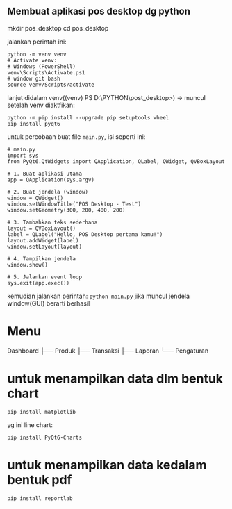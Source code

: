 ## Membuat aplikasi pos desktop dg python

mkdir pos_desktop
cd pos_desktop

jalankan perintah ini: 

```
python -m venv venv
# Activate venv:
# Windows (PowerShell)
venv\Scripts\Activate.ps1
# window git bash
source venv/Scripts/activate
```
lanjut didalam venv((venv) PS D:\PYTHON\post_desktop>) -> muncul setelah venv diaktfikan:

```
python -m pip install --upgrade pip setuptools wheel
pip install pyqt6
```

untuk percobaan buat file `main.py`, isi seperti ini:
```
# main.py
import sys
from PyQt6.QtWidgets import QApplication, QLabel, QWidget, QVBoxLayout

# 1. Buat aplikasi utama
app = QApplication(sys.argv)

# 2. Buat jendela (window)
window = QWidget()
window.setWindowTitle("POS Desktop - Test")
window.setGeometry(300, 200, 400, 200)

# 3. Tambahkan teks sederhana
layout = QVBoxLayout()
label = QLabel("Hello, POS Desktop pertama kamu!")
layout.addWidget(label)
window.setLayout(layout)

# 4. Tampilkan jendela
window.show()

# 5. Jalankan event loop
sys.exit(app.exec())

```

kemudian jalankan perintah: `python main.py`
jika muncul jendela window(GUI) berarti berhasil

# Menu

Dashboard
├── Produk
├── Transaksi
├── Laporan
└── Pengaturan

# untuk menampilkan data dlm bentuk chart

```
pip install matplotlib

```

yg ini line chart:

```
pip install PyQt6-Charts

```

# untuk menampilkan data kedalam bentuk pdf

```
pip install reportlab

```




